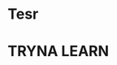 # Tesr
 <html>
  <head>
     <title> ARIBA </title>
  </head>
  <body>
    <h1>
      TRYNA LEARN
    </h1>
  </body>
 </html>
